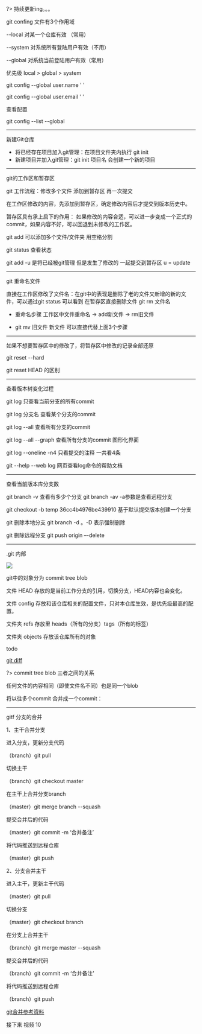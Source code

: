 ?> 持续更新ing。。。

git confing 文件有3个作用域

--local 对某一个仓库有效 （常用）

--system 对系统所有登陆用户有效（不用）

--global 对系统当前登陆用户有效（常用）

优先级 local > global > system

git config --global user.name ' '

git config --global user.email ' '

查看配置

git config --list --global

****

新建Git仓库

+ 将已经存在项目加入git管理：在项目文件夹内执行 git init
+ 新建项目并加入git管理：git init 项目名  会创建一个新的项目

****
git的工作区和暂存区

git  工作流程：修改多个文件 添加到暂存区 再一次提交

在工作区修改的内容，先添加到暂存区，确定修改内容后才提交到版本历史中。

暂存区具有承上启下的作用：
如果修改的内容合适，可以进一步变成一个正式的commit，如果内容不好，可以回退到未修改的工作区。

git add  可以添加多个文件/文件夹  用空格分割

git status 查看状态

git add -u  是将已经被git管理 但是发生了修改的 一起提交到暂存区
u = update

*******

git 重命名文件

直接在工作区修改了文件名：在git中的表现是删除了老的文件又新增的新的文件，可以通过git status 可以看到
在暂存区直接删除文件  git rm 文件名

+ 重命名步骤  工作区中文件重命名 ->  add新文件  -> rm旧文件

+ git mv 旧文件 新文件  可以直接代替上面3个步骤

*******

如果不想要暂存区中的修改了，将暂存区中修改的记录全部还原

git reset --hard 

git reset HEAD 的区别


******

查看版本树变化过程

git log  只查看当前分支的所有commit

git log 分支名 查看某个分支的commit

git log --all 查看所有分支的commit

git log --all --graph 查看所有分支的commit 图形化界面

git log --oneline -n4  只看提交的注释  一共看4条

git --help --web log  网页查看log命令的帮助文档

******
查看当前版本库分支数

git branch -v  查看有多少个分支  git branch -av  -a参数是查看远程分支

git checkout -b temp 36cc4b4976be439910  基于默认提交版本创建一个分支

git 删除本地分支
git branch -d <BranchName>。-D 表示强制删除

git 删除远程分支
git push origin –-delete <BranchName>

*********

.git 内部

![](https://ws1.sinaimg.cn/large/006tKfTcgy1g10f5fv859j30wi0qe44p.jpg)

git中的对象分为 commit  tree  blob

文件 HEAD 存放的是当前工作分支的引用，切换分支，HEAD内容也会变化。

文件 config 存放和该仓库相关的配置文件，只对本仓库生效，是优先级最高的配置。

文件夹 refs 存放里 heads（所有的分支）tags（所有的标签）

文件夹 objects 存放该仓库所有的对象

todo

[git diff](https://www.jianshu.com/p/80542dc3164e)

?> commit  tree  blob 三者之间的关系

任何文件的内容相同（即使文件名不同）也是同一个blob


将以往多个commit 合并成一个commit：


******

gitf 分支的合并

1、主干合并分支

进入分支，更新分支代码

（branch）git pull

切换主干

（branch）git checkout master

在主干上合并分支branch

（master）git merge branch --squash

提交合并后的代码

（master）git commit -m ‘合并备注’

将代码推送到远程仓库

（master）git push

2、分支合并主干

进入主干，更新主干代码

（master）git pull

切换分支

（master）git checkout branch

在分支上合并主干

（branch）git merge master --squash

提交合并后的代码

（branch）git commit -m ‘合并备注’

将代码推送到远程仓库

（branch）git push

[git合并参考资料](https://www.jianshu.com/p/684a8ae9dcf1)


接下来 视频 10











